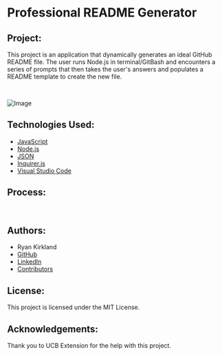 # Professional README Generator

## Project:

This project is an application that dynamically generates an ideal GitHub README file. The user runs Node.js in terminal/GitBash and encounters a series of prompts that then takes the user's answers and populates a README template to create the new file.

<br>

![Image]()

## Technologies Used:
- [JavaScript](https://www.javascript.com/)
- [Node.js](https://nodejs.org/en/)
- [JSON](https://www.json.org/json-en.html)
- [Inquirer.js](https://www.npmjs.com/package/inquirer)
- [Visual Studio Code](https://code.visualstudio.com/)

## Process:



<br>




## Authors:
- Ryan Kirkland
- [GitHub](https://github.com/RyanKirkland86)
- [LinkedIn](https://www.linkedin.com/in/ryan-kirkland-619942200/)
- [Contributors](https://bootcamp.berkeley.edu/coding/)

## License:
This project is licensed under the MIT License.

## Acknowledgements:
Thank you to UCB Extension for the help with this project.